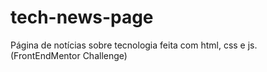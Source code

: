 # tech-news-page
Página de notícias sobre tecnologia feita com html, css e js. (FrontEndMentor Challenge)
